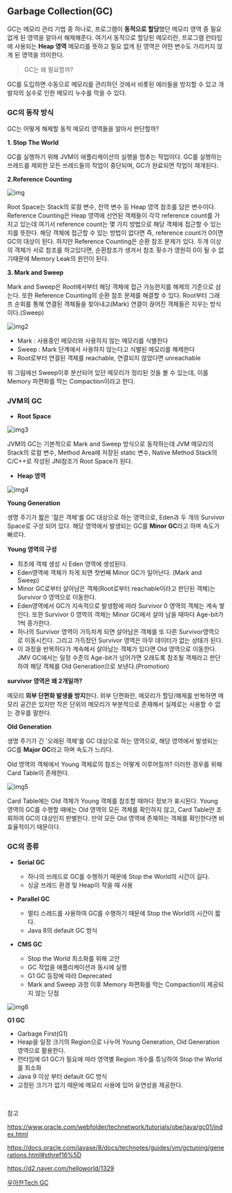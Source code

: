 ## Garbage Collection(GC)

GC는 메모리 관리 기법 중 하나로, 프로그램이 **동적으로 할당**했던 메모리 영역 중 필요 없게 된 영역을 알아서 해제해준다. 여기서 동적으로 할당된 메모리란, 프로그램 런타임에 사용되는 **Heap 영역** 메모리를 뜻하고 필요 없게 된 영역은 어떤 변수도 가리키지 않게 된 영역을 의미한다.

> GC는 왜 필요할까?

GC를 도입하면 수동으로 메모리를 관리하던 것에서 비롯된 에러들을 방지할 수 있고 개발자의 실수로 인한 메모리 누수를 막을 수 있다.

### GC의 동작 방식

GC는 어떻게 해제할 동적 메모리 영역들을 알아서 판단할까?

**1. Stop The World**

GC를 실행하기 위해 JVM이 애플리케이션의 실행을 멈추는 작업이다. GC를 실행하는 쓰레드를 제외한 모든 쓰레드들의 작업이 중단되며, GC가 완료되면 작업이 재개된다.
  
**2.Reference Counting**

![img](https://github.com/dilmah0203/TIL/blob/main/Image/Reference%20Counting.png)

Root Space는 Stack의 로컬 변수, 전역 변수 등 Heap 영역 참조를 담은 변수이다. Reference Counting은 Heap 영역에 선언된 객체들이 각각 reference count를 가지고 있는데 여기서 reference count는 몇 가지 방법으로 해당 객체에 접근할 수 있는지를 뜻한다. 해당 객체에 접근할 수 있는 방법이 없다면 즉, reference count가 0이면 GC의 대상이 된다. 하지만 Reference Counting은 순환 참조 문제가 있다. 두개 이상의 객체가 서로 참조를 하고있다면, 순환참조가 생겨서 참조 횟수가 영원히 0이 될 수 없기때문에 Memory Leak의 원인이 된다.

**3. Mark and Sweep**

Mark and Sweep은 Root에서부터 해당 객체에 접근 가능한지를 해제의 기준으로 삼는다. 또한 Reference Counting의 순환 참조 문제를 해결할 수 있다.  Root부터 그래프 순회를 통해 연결된 객체들을 찾아내고(Mark) 연결이 끊어진 객체들은 지우는 방식이다.(Sweep)

![img2](https://github.com/dilmah0203/TIL/blob/main/Image/Mark_Sweep.png)

- Mark : 사용중인 메모리와 사용하지 않는 메모리를 식별한다
- Sweep : Mark 단계에서 사용하지 않는다고 식별된 메모리를 해제한다
- Root로부터 연결된 객체를 reachable, 연결되지 않았다면 unreachable 

위 그림에선 Sweep이후 분산되어 있던 메모리가 정리된 것을 볼 수 있는데, 이를 Memory 파편화를 막는 Compaction이라고 한다.

### JVM의 GC

- **Root Space**

![img3](https://github.com/dilmah0203/TIL/blob/main/Image/Root%20Space.png)

JVM의 GC는 기본적으로 Mark and Sweep 방식으로 동작하는데 JVM 메모리의 Stack의 로컬 변수, Method Area에 저장된 static 변수, Native Method Stack의 C/C++로 작성된 JNI참조가 Root Space가 된다. 

- **Heap 영역**

![img4](https://github.com/dilmah0203/TIL/blob/main/Image/Heap.png)

**Young Generation**

생명 주기가 짧은 '젊은 객체'를 GC 대상으로 하는 영역으로, Eden과 두 개의 Survivor Space로 구성 되어 있다. 해당 영역에서 발생되는 GC를 **Minor GC**라고 하며 속도가 빠르다.

**Young 영역의 구성**

- 최초에 객체 생성 시 Eden 영역에 생성된다.
- Eden영역에 객체가 차게 되면 첫번째 Minor GC가 일어난다. (Mark and Sweep)
- Minor GC로부터 살아남은 객체(Root로부터 reachable이라고 판단된 객체)는 Survivor 0 영역으로 이동한다.
- Eden영역에서 GC가 지속적으로 발생함에 따라 Survivor 0 영역의 객체는 계속 쌓인다. 또한 Survivor 0 영역의 객체는 Minor GC에서 살아 남을 때마다 Age-bit가 1씩 증가한다.
- 하나의 Survivor 영역이 가득차게 되면 살아남은 객체를 또 다른 Survivor영역으로 이동시킨다. 그리고 가득찼던 Survivor 영역은 아무 데이터가 없는 상태가 된다.
- 이 과정을 반복하다가 계속해서 살아남는 객체가 있다면 Old 영역으로 이동한다. JMV GC에서는 일정 수준의 Age-bit가 넘어가면 오래도록 참조될 객체라고 판단하여 해당 객체를 Old Generation으로 보낸다.(Promotion)

**survivor 영역은 왜 2개일까?**

메모리 **외부 단편화 발생을 방지**한다. 외부 단편화란, 메모리가 할당/해제를 반복하면 메모리 공간은 있지만 작은 단위의 메모리가 부분적으로 존재해서 실제로는 사용할 수 없는 경우를 말한다.

**Old Generation**

생명 주기가 긴 '오래된 객체'를 GC 대상으로 하는 영역으로, 해당 영역에서 발생되는 GC를 **Major GC**라고 하며 속도가 느리다.

Old 영역의 객체에서 Young 객체로의 참조는 어떻게 이루어질까? 이러한 경우를 위해 Card Table이 존재한다.

![img5](https://d2.naver.com/content/images/2015/06/helloworld-1329-2.png)

Card Table에는 Old 객체가 Young 객체를 참조할 때마다 정보가 표시된다. Young 영역의 GC를 수행할 때에는 Old 영역의 모든 객체를 확인하지 않고, Card Table만 조회하여 GC의 대상인지 판별한다. 만약 모든 Old 영역에 존재하는 객체를 확인한다면 비효율적이기 때문이다.

### GC의 종류

- **Serial GC**
  - 하나의 쓰레드로 GC를 수행하기 때문에 Stop the World의 시간이 길다.
  - 싱글 쓰레드 환경 및 Heap이 작을 때 사용

- **Parallel GC**
  - 멀티 스레드를 사용하여 GC를 수행하기 때문에 Stop the World의 시간이 짧다.
  - Java 8의 default GC 방식

- **CMS GC**
  - Stop the World 최소화를 위해 고안
  - GC 작업을 애플리케이션과 동시에 실행
  - G1 GC 등장에 따라 Deprecated
  -  Mark and Sweep 과정 이후 Memory 파편화를 막는 Compaction이 제공되지 않는 단점

![img6](https://github.com/dilmah0203/TIL/blob/main/Image/G1GC_Heap.PNG)

 **G1 GC**
  - Garbage First(G1)
  - Heap을 일정 크기의 Region으로 나누어 Young Generation, Old Generation 영역으로 활용한다.
  - 런타임에 G1 GC가 필요에 따라 영역별 Region 개수를 튜닝하여 Stop the World를 최소화
  - Java 9 이상 부터 default GC 방식
  - 고정된 크기가 없기 때문에 메모리 사용에 있어 유연성을 제공한다. 

<br>

참고

https://www.oracle.com/webfolder/technetwork/tutorials/obe/java/gc01/index.html

https://docs.oracle.com/javase/8/docs/technotes/guides/vm/gctuning/generations.html#sthref16%5D

https://d2.naver.com/helloworld/1329

[우아한Tech GC](https://www.youtube.com/watch?v=FMUpVA0Vvjw)
